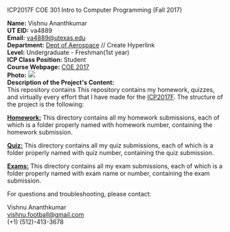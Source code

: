 ICP2017F
COE 301 Intro to Computer Programming (Fall 2017)

**Name:** Vishnu Ananthkumar <br />
**UT EID:** va4889 <br />
**Email:** va4889@utexas.edu <br />
**Department:** [Dept of Aerospace](http://www.ae.utexas.edu) // Create Hyperlink <br />
**Level:** Undergraduate - Freshman(1st year) <br />
**ICP Class Position:** Student <br />
**Course Webpage:** [COE 2017](http://www.shahmoradi.org/ICP2017F) <br />
**Photo:** 
[![](https://lh3.googleusercontent.com/-KiL3uoU5klo/AAAAAAAAAAI/AAAAAAAACqA/2ea-rQrstCE/s60-p-rw-no/photo.jpg)](path/to/linked/page) <br />
**Description of the Project's Content:** <br />
This repository contains This repository contains my homework, quizzes, and virtually every effort that I have made for the [ICP2017F](http://www.shahmoradi.org/ICP2017F/class). The structure of the project is the following: <br />

[**Homework:**](https://github.com/bomball/ICP2017F/tree/master/Homework)
This directory contains all my homework submissions, each of which is a folder properly named with homework number, containing the homework submission.

[**Quiz:**](https://github.com/bomball/ICP2017F/tree/master/Quiz)
This directory contains all my quiz submissions, each of which is a folder properly named with quiz number, containing the quiz submission.

[**Exams:**](https://github.com/bomball/ICP2017F/tree/master/Exams)
This directory contains all my exam submissions, each of which is a folder properly named with exam name or number, containing the exam submission.

For questions and troubleshooting, please contact:

Vishnu Ananthkumar <br />
vishnu.football@gmail.com <br />
(+1) (512)-413-3678
